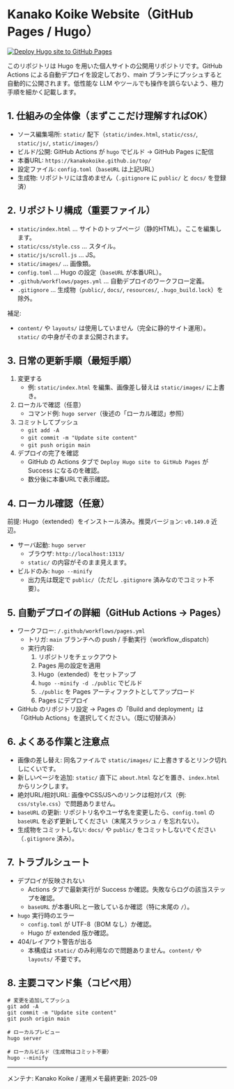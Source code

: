 # Kanako Koike Website（GitHub Pages / Hugo）
[![Deploy Hugo site to GitHub Pages](https://github.com/KanakoKoike/top/actions/workflows/pages.yml/badge.svg)](https://github.com/KanakoKoike/top/actions/workflows/pages.yml)

このリポジトリは Hugo を用いた個人サイトの公開用リポジトリです。GitHub Actions による自動デプロイを設定しており、main ブランチにプッシュすると自動的に公開されます。低性能な LLM やツールでも操作を誤らないよう、極力手順を細かく記載します。

## 1. 仕組みの全体像（まずここだけ理解すればOK）

- ソース編集場所: `static/` 配下（`static/index.html`, `static/css/`, `static/js/`, `static/images/`）
- ビルド/公開: GitHub Actions が `hugo` でビルド → GitHub Pages に配信
- 本番URL: `https://kanakokoike.github.io/top/`
- 設定ファイル: `config.toml`（`baseURL` は上記URL）
- 生成物: リポジトリには含めません（`.gitignore` に `public/` と `docs/` を登録済）

## 2. リポジトリ構成（重要ファイル）

- `static/index.html` … サイトのトップページ（静的HTML）。ここを編集します。
- `static/css/style.css` … スタイル。
- `static/js/scroll.js` … JS。
- `static/images/` … 画像類。
- `config.toml` … Hugo の設定（`baseURL` が本番URL）。
- `.github/workflows/pages.yml` … 自動デプロイのワークフロー定義。
- `.gitignore` … 生成物（`public/`, `docs/`, `resources/`, `.hugo_build.lock`）を除外。

補足:
- `content/` や `layouts/` は使用していません（完全に静的サイト運用）。`static/` の中身がそのまま公開されます。

## 3. 日常の更新手順（最短手順）

1. 変更する
   - 例: `static/index.html` を編集、画像差し替えは `static/images/` に上書き。
2. ローカルで確認（任意）
   - コマンド例: `hugo server`（後述の「ローカル確認」参照）
3. コミットしてプッシュ
   - `git add -A`
   - `git commit -m "Update site content"`
   - `git push origin main`
4. デプロイの完了を確認
   - GitHub の Actions タブで `Deploy Hugo site to GitHub Pages` が Success になるのを確認。
   - 数分後に本番URLで表示確認。

## 4. ローカル確認（任意）

前提: Hugo（extended）をインストール済み。推奨バージョン: `v0.149.0` 近辺。

- サーバ起動: `hugo server`
  - ブラウザ: `http://localhost:1313/`
  - `static/` の内容がそのまま見えます。
- ビルドのみ: `hugo --minify`
  - 出力先は既定で `public/`（ただし `.gitignore` 済みなのでコミット不要）。

## 5. 自動デプロイの詳細（GitHub Actions → Pages）

- ワークフロー: `/.github/workflows/pages.yml`
  - トリガ: `main` ブランチへの push / 手動実行（workflow_dispatch）
  - 実行内容:
    1. リポジトリをチェックアウト
    2. Pages 用の設定を適用
    3. Hugo（extended）をセットアップ
    4. `hugo --minify -d ./public` でビルド
    5. `./public` を Pages アーティファクトとしてアップロード
    6. Pages にデプロイ
- GitHub のリポジトリ設定 → Pages の「Build and deployment」は「GitHub Actions」を選択してください。（既に切替済み）

## 6. よくある作業と注意点

- 画像の差し替え: 同名ファイルで `static/images/` に上書きするとリンク切れしにくいです。
- 新しいページを追加: `static/` 直下に `about.html` などを置き、`index.html` からリンクします。
- 絶対URL/相対URL: 画像やCSS/JSへのリンクは相対パス（例: `css/style.css`）で問題ありません。
- `baseURL` の更新: リポジトリ名やユーザ名を変更したら、`config.toml` の `baseURL` を必ず更新してください（末尾スラッシュ `/` を忘れない）。
- 生成物をコミットしない: `docs/` や `public/` をコミットしないでください（`.gitignore` 済み）。

## 7. トラブルシュート

- デプロイが反映されない
  - Actions タブで最新実行が Success か確認。失敗ならログの該当ステップを確認。
  - `baseURL` が本番URLと一致しているか確認（特に末尾の `/`）。
- `hugo` 実行時のエラー
  - `config.toml` が UTF-8（BOM なし）か確認。
  - Hugo が extended 版か確認。
- 404/レイアウト警告が出る
  - 本構成は `static/` のみ利用なので問題ありません。`content/` や `layouts/` 不要です。

## 8. 主要コマンド集（コピペ用）

```
# 変更を追加してプッシュ
git add -A
git commit -m "Update site content"
git push origin main

# ローカルプレビュー
hugo server

# ローカルビルド（生成物はコミット不要）
hugo --minify
```

---

メンテナ: Kanako Koike / 運用メモ最終更新: 2025-09

